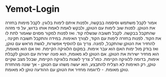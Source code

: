 # Yemot-Login
אמור לקבל משתמש וסיסמה בבקשה, ולפנות איתם לימות בלוגין. לקבל מימות בחזרה את הטוקן. לפנות שוב לימות עם הטוקן, ולבקש לאמת לאמת אותו בדוש, על פי מזהה שהתקבל בבקשה. לקבל תשובה שנשלח קוד. ואז לפנות למקור מסוים שאמור לתת לו את הקוד. לפנות בחזרה לימות עם הקוד, לצורך האימות. במידה והתקבל תשובה תקינה , להחזיר את הטוקן שהתקבל, לפונה.
צריך גם להוסיף אפשרות, לגשת מראש עם טוקן, ואז בודק מול ימות האם הוא עבר אימות. במקום הלוגיקה הקיימת. ואז אם הוא מאומת, הוא מחזיר ישירות את הטוקן. אם הטוקן לא מאומת, הוא פונה ישירות עם הטוקן לקבלת אימות, בדומה ללוגיקה הקיימת.
כמו"כ צריך לשנות בלוגיקה הקיימת, שבכל מצב שקיים טוקן, רק האימות לא הצליח להתבצע, הוא יעשה משהו עם הטוקן - אך שונה מהחזרת טוקן מאומת. - לדוגמה מחזיר את הטוקן עם ההודעה טוקן לא מאומת.
